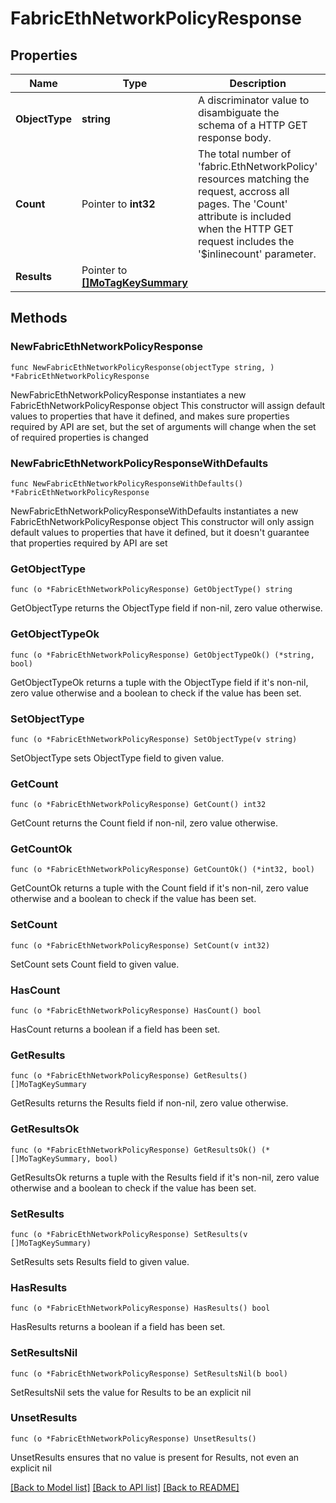 # FabricEthNetworkPolicyResponse

## Properties

Name | Type | Description | Notes
------------ | ------------- | ------------- | -------------
**ObjectType** | **string** | A discriminator value to disambiguate the schema of a HTTP GET response body. | 
**Count** | Pointer to **int32** | The total number of &#39;fabric.EthNetworkPolicy&#39; resources matching the request, accross all pages. The &#39;Count&#39; attribute is included when the HTTP GET request includes the &#39;$inlinecount&#39; parameter. | [optional] 
**Results** | Pointer to [**[]MoTagKeySummary**](mo.TagKeySummary.md) |  | [optional] 

## Methods

### NewFabricEthNetworkPolicyResponse

`func NewFabricEthNetworkPolicyResponse(objectType string, ) *FabricEthNetworkPolicyResponse`

NewFabricEthNetworkPolicyResponse instantiates a new FabricEthNetworkPolicyResponse object
This constructor will assign default values to properties that have it defined,
and makes sure properties required by API are set, but the set of arguments
will change when the set of required properties is changed

### NewFabricEthNetworkPolicyResponseWithDefaults

`func NewFabricEthNetworkPolicyResponseWithDefaults() *FabricEthNetworkPolicyResponse`

NewFabricEthNetworkPolicyResponseWithDefaults instantiates a new FabricEthNetworkPolicyResponse object
This constructor will only assign default values to properties that have it defined,
but it doesn't guarantee that properties required by API are set

### GetObjectType

`func (o *FabricEthNetworkPolicyResponse) GetObjectType() string`

GetObjectType returns the ObjectType field if non-nil, zero value otherwise.

### GetObjectTypeOk

`func (o *FabricEthNetworkPolicyResponse) GetObjectTypeOk() (*string, bool)`

GetObjectTypeOk returns a tuple with the ObjectType field if it's non-nil, zero value otherwise
and a boolean to check if the value has been set.

### SetObjectType

`func (o *FabricEthNetworkPolicyResponse) SetObjectType(v string)`

SetObjectType sets ObjectType field to given value.


### GetCount

`func (o *FabricEthNetworkPolicyResponse) GetCount() int32`

GetCount returns the Count field if non-nil, zero value otherwise.

### GetCountOk

`func (o *FabricEthNetworkPolicyResponse) GetCountOk() (*int32, bool)`

GetCountOk returns a tuple with the Count field if it's non-nil, zero value otherwise
and a boolean to check if the value has been set.

### SetCount

`func (o *FabricEthNetworkPolicyResponse) SetCount(v int32)`

SetCount sets Count field to given value.

### HasCount

`func (o *FabricEthNetworkPolicyResponse) HasCount() bool`

HasCount returns a boolean if a field has been set.

### GetResults

`func (o *FabricEthNetworkPolicyResponse) GetResults() []MoTagKeySummary`

GetResults returns the Results field if non-nil, zero value otherwise.

### GetResultsOk

`func (o *FabricEthNetworkPolicyResponse) GetResultsOk() (*[]MoTagKeySummary, bool)`

GetResultsOk returns a tuple with the Results field if it's non-nil, zero value otherwise
and a boolean to check if the value has been set.

### SetResults

`func (o *FabricEthNetworkPolicyResponse) SetResults(v []MoTagKeySummary)`

SetResults sets Results field to given value.

### HasResults

`func (o *FabricEthNetworkPolicyResponse) HasResults() bool`

HasResults returns a boolean if a field has been set.

### SetResultsNil

`func (o *FabricEthNetworkPolicyResponse) SetResultsNil(b bool)`

 SetResultsNil sets the value for Results to be an explicit nil

### UnsetResults
`func (o *FabricEthNetworkPolicyResponse) UnsetResults()`

UnsetResults ensures that no value is present for Results, not even an explicit nil

[[Back to Model list]](../README.md#documentation-for-models) [[Back to API list]](../README.md#documentation-for-api-endpoints) [[Back to README]](../README.md)


